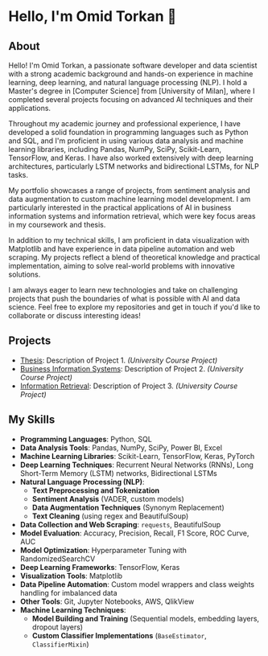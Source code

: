 # Hello, I'm Omid Torkan 👋
## About

Hello! I'm Omid Torkan, a passionate software developer and data scientist with a strong academic background and hands-on experience in machine learning, deep learning, and natural language processing (NLP). I hold a Master's degree in [Computer Science] from [University of Milan], where I completed several projects focusing on advanced AI techniques and their applications.

Throughout my academic journey and professional experience, I have developed a solid foundation in programming languages such as Python and SQL, and I'm proficient in using various data analysis and machine learning libraries, including Pandas, NumPy, SciPy, Scikit-Learn, TensorFlow, and Keras. I have also worked extensively with deep learning architectures, particularly LSTM networks and bidirectional LSTMs, for NLP tasks.

My portfolio showcases a range of projects, from sentiment analysis and data augmentation to custom machine learning model development. I am particularly interested in the practical applications of AI in business information systems and information retrieval, which were key focus areas in my coursework and thesis.

In addition to my technical skills, I am proficient in data visualization with Matplotlib and have experience in data pipeline automation and web scraping. My projects reflect a blend of theoretical knowledge and practical implementation, aiming to solve real-world problems with innovative solutions.

I am always eager to learn new technologies and take on challenging projects that push the boundaries of what is possible with AI and data science. Feel free to explore my repositories and get in touch if you'd like to collaborate or discuss interesting ideas!


## Projects
- [Thesis](https://github.com/OmidTorkan-msc/Thesis-Project): Description of Project 1. *(University Course Project)*
- [Business Information Systems](https://github.com/OmidTorkan-msc/BIS-Project): Description of Project 2. *(University Course Project)*
- [Information Retrieval](https://github.com/OmidTorkan-msc/Causal-relations-in-argumentation-): Description of Project 3. *(University Course Project)*
## My Skills
- **Programming Languages**: Python, SQL
- **Data Analysis Tools**: Pandas, NumPy, SciPy, Power BI, Excel
- **Machine Learning Libraries**: Scikit-Learn, TensorFlow, Keras, PyTorch
- **Deep Learning Techniques**: Recurrent Neural Networks (RNNs), Long Short-Term Memory (LSTM) networks, Bidirectional LSTMs
- **Natural Language Processing (NLP)**:
  - **Text Preprocessing and Tokenization**
  - **Sentiment Analysis** (VADER, custom models)
  - **Data Augmentation Techniques** (Synonym Replacement)
  - **Text Cleaning** (using regex and BeautifulSoup)
- **Data Collection and Web Scraping**: `requests`, BeautifulSoup
- **Model Evaluation**: Accuracy, Precision, Recall, F1 Score, ROC Curve, AUC
- **Model Optimization**: Hyperparameter Tuning with RandomizedSearchCV
- **Deep Learning Frameworks**: TensorFlow, Keras
- **Visualization Tools**: Matplotlib
- **Data Pipeline Automation**: Custom model wrappers and class weights handling for imbalanced data
- **Other Tools**: Git, Jupyter Notebooks, AWS, QlikView
- **Machine Learning Techniques**:
  - **Model Building and Training** (Sequential models, embedding layers, dropout layers)
  - **Custom Classifier Implementations** (`BaseEstimator`, `ClassifierMixin`)

<!--

### 🔭 I’m currently working on
- **I’m currently working on**: *(List your current projects, research, or areas of focus. For example, "developing a new NLP model for sentiment analysis," "exploring deep learning techniques for image classification," "working on a thesis related to AI ethics," or "building a data pipeline for real-time analytics." This section highlights your active interests and projects.)*
- 🌱 I’m currently learning ...
### 👯 I’m looking to collaborate on
*("open-source machine learning projects," "NLP applications," "data science challenges," "AI for social good," or "innovative solutions in business information systems.")*
### 🤔 I’m looking for help with
- *(Describe what you need help with, such as "collaborating on open-source projects related to machine learning," "finding mentors in the AI industry," "improving my knowledge in data visualization techniques," or "getting feedback on my thesis project.")*
### 💬 Ask me about
- *(Invite questions on specific topics, such as "machine learning algorithms," "deep learning models," "NLP techniques," "data science workflows," "Python programming," "open-source contributions,")*
- ### ⚡ Fun fact
*("I love to solve complex puzzles and often participate in competitive coding events." or "In my free time, I enjoy hiking and exploring nature trails.")*
- ### 📫 How to reach me
- **Email**: [omid.torkan@studenti.unimi.it]
- **LinkedIn**: [www.linkedin.com/in/omid-torkan-2b30b01b4]
-->
